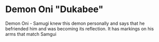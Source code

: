 # Demon Oni "Dukabee"
Demon Oni - Samugi knew this demon personally and says that he befriended him and was becoming its reflection. It has markings on his arms that match Samgui